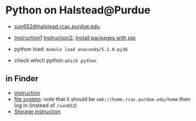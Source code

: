 # Python on Halstead@Purdue
- sun652@halstead.rcac.purdue.edu

- [Instruction1](https://www.rcac.purdue.edu/knowledge/rice/run/examples/apps/python)
  [Instruction2](https://www.rcac.purdue.edu/knowledge/rice/run/examples/apps/python/conda); 
  [Install packages with pip](https://www.rcac.purdue.edu/knowledge/rice/run/examples/apps/python/pip)

- python load: 
`module load anaconda/5.1.0-py36`

- check which python
`which python`

## in Finder
- [instruction](https://www.rcac.purdue.edu/news/1146)
- [file system](https://www.rcac.purdue.edu/knowledge/halstead/storage/transfer/cifs): note that it should be `smb://home.rcac.purdue.edu/home` then log in (instead of `/sun652`)
- [Storage instruction](https://www.rcac.purdue.edu/knowledge/halstead/storage)